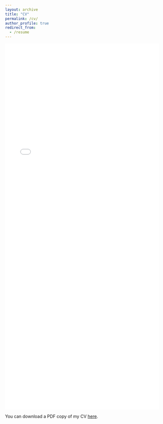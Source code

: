 ```yaml
---
layout: archive
title: "CV"
permalink: /cv/
author_profile: true
redirect_from:
  - /resume
---
```


<iframe src="/files/pdf/CV_YuanjianLI_Oct.pdf" width="100%" height="1200" frameborder="no" border="0" marginwidth="0" marginheight="0"></iframe>

You can download a PDF copy of my CV [here](/files/pdf/CV_YuanjianLI_Oct.pdf).